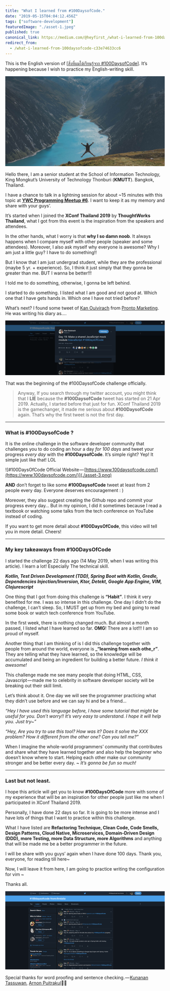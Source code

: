 ```yaml
---
title: "What I learned from #100DaysofCode."
date: "2019-05-15T04:04:12.456Z"
tags: ["software-development"]
featuredImage: "./asset-1.jpeg"
published: true
canonical_link: https://medium.com/@heyfirst_/what-i-learned-from-100daysofcode-c33e74633cc6
redirect_from:
  - /what-i-learned-from-100daysofcode-c33e74633cc6
---
```


This is the English version of \[[สิ่งที่ผมได้เรียนรู้จาก #100DaysofCode](https://blog.ks.in.th/%E0%B8%AA%E0%B8%B4%E0%B9%88%E0%B8%87%E0%B8%97%E0%B8%B5%E0%B9%88%E0%B8%9C%E0%B8%A1%E0%B9%84%E0%B8%94%E0%B9%89%E0%B9%80%E0%B8%A3%E0%B8%B5%E0%B8%A2%E0%B8%99%E0%B8%A3%E0%B8%B9%E0%B9%89%E0%B8%88%E0%B8%B2%E0%B8%81-100daysofcode-fba6028af493)\]. It’s happening because I wish to practice my English-writing skill.

![Paul Gilmore ([@paulgilmore_](https://unsplash.com/photos/8kDOOrs608I)) — Jump!](./asset-1.jpeg)

Hello there, I am a senior student at the School of Information Technology, King Mongkut’s University of Technology Thonburi (**KMUTT**). Bangkok, Thailand.

I have a chance to talk in a lightning session for about ~15 minutes with this topic at [**YWC Programming Meetup #6**](https://ywc.in.th). I want to keep it as my memory and share with your guys’.

It’s started when I joined the **XConf Thailand 2019** by **ThoughtWorks Thailand**, what I got from this event is the inspiration from the speakers and attendees.

In the other hands, what I worry is that **why I so damn noob**. It always happens when I compare myself with other people (speaker and some attendees). Moreover, I also ask myself why everyone is awesome? Why I am just a little guy? I have to do something!!

But I know that I am just undergrad student, while they are the professional (maybe 5 yr. + experience). So, I think it just simply that they gonna be greater than me. BUT I wanna be better!!!

I told me to do something, otherwise, I gonna be left behind.

I started to do something. I listed what I am good and not good at. Which one that I have gets hands in. Which one I have not tried before?

What’s next? I found some tweet of [Kan Ouivirach](https://medium.com/u/6f6af3cc17e7) from [Pronto Marketing](https://www.prontomarketing.com/). He was writing his diary as….

![Twitter @zkancs — #100DaysofCode, Day 19.](./asset-2.png)

That was the beginning of the #100DaysofCode challenge officially.

> Anyway, If you search through my twitter account, you might think that I **LIE** because the **#100DaysofCode** tweet has started on 21 Apr 2019. Actually, I started before that just for fun. XConf Thailand 2019 is the gamechanger, it made me serious about **#100DaysofCode** again. That’s why the first tweet is not the first day.

---

### What is #100DaysofCode ?

It is the online challenge in the software developer community that challenges you to do coding an hour a day _for 100 days_ and tweet your progress _every day_ with the **#100DaysofCode**. It’s simple right? Yep! It simple just like that! LOL

![#100DaysOfCode Official Website — [https://www.100daysofcode.com/](https://www.100daysofcode.com/)](./asset-3.png)

**AND** don’t forget to like some **#100DaysofCode** tweet at least from 2 people every day. Everyone deserves encouragement : )

Moreover, they also suggest creating the Github repo and commit your progress every day… But in my opinion, I did it sometimes because I read a textbook or watching some talks from the tech conference on YouTube instead of coding.

If you want to get more detail about **#100DaysOfCode**, this video will tell you in more detail. Cheers!

---

### My key takeaways from #100DaysOfCode

I started the challenge 22 days ago (14 May 2019, when I was writing this article). I learn a lot! Especially The technical skill.

**_Kotlin, Test Driven Development (TDD), Spring Boot with Kotlin, Gredle, Dependencies Injection/Inversion, Ktor, Detekt, Google App Engine, VIM, Clojurescript_**

One thing that I got from doing this challenge is **“Habit”**. I think it very benefited for me. I was so intense in this challenge. One day I didn’t do the challenge, I can’t sleep. So, I MUST get up from my bed and going to read some book or watch tech conference from YouTube.

In the first week, there is nothing changed much. But almost a month passed, I listed what I have learned so far. **OMG**! There are a lot!!! I am so proud of myself.

Another thing that I am thinking of is I did this challenge together with people from around the world, everyone is **\_“learning from each othe_r”**. They are telling what they have learned, so the knowledge will be accumulated and being an ingredient for building a better future. _I think it awesome!_

This challenge made me see many people that doing HTML, CSS, Javascript — made me to celebrity in software developer society will be breaking out their skill limit.

Let’s think about it. One day we will see the programmer practicing what they didn’t use before and we can say hi and be a friend…

_“Hey I have used this language before, I have some tutorial that might be useful for you. Don’t worry!! It’s very easy to understand. I hope it will help you. Just try~”_

_“Hey, Are you try to use this tool? How was it? Does it solve the XXX problem? How it different from the other one? Can you tell me?”_

When I imagine the whole-world programmers’ community that contributes and share what they have learned together and also help the beginner who doesn’t know where to start. Helping each other make our community stronger and be better every day. ~ _It’s gonna be fun so much!_

---

### Last but not least.

I hope this article will get you to know **#100DaysOfCode** more with some of my experience that will be an inspiration for other people just like me when I participated in XConf Thailand 2019.

Personally, I have done 22 days so far. It is going to be more intense and I have lots of things that I want to practice within this challenge.

What I have listed are **Refactoring Technique, Clean Code, Code Smells, Design Patterns, Cloud Native, Microservices, Domain-Driven Design (DDD), more Testing, more Data Structure, more Algorithms** and anything that will be made me be a better programmer in the future.

I will be share with you guys’ again when I have done 100 days. Thank you, everyone, for reading till here~

Now, I will leave it from here, I am going to practice writing the configuration for vim ~

Thanks all.

![🌹](./asset-4.png)

Special thanks for word proofing and sentence checking. — [Kunanan Tassuwan](https://medium.com/u/781de67f03c2), [Arnon Puitrakul](https://arnondora.in.th)✌🏻

